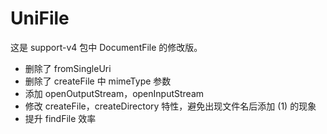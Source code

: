 # UniFile
这是 support-v4 包中 DocumentFile 的修改版。

+ 删除了 fromSingleUri
+ 删除了 createFile 中 mimeType 参数
+ 添加 openOutputStream，openInputStream
+ 修改 createFile，createDirectory 特性，避免出现文件名后添加 (1) 的现象
+ 提升 findFile 效率
